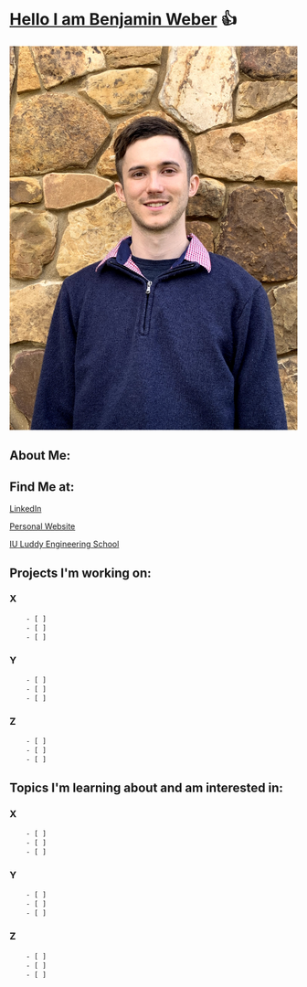 # [**Hello I am Benjamin Weber**](https://www.weberben.com)  :+1:

![Info about me](/me.jpg)



## **About Me:**



## **Find Me at:**
[LinkedIn](https://www.linkedin.com/in/weberbencs)  

[Personal Website](https://www.weberben.com)  

[IU Luddy Engineering School](https://luddy.indiana.edu/index.html)  



## **Projects I'm working on:**

### X
```
    - [ ]
    - [ ]
    - [ ]
```

### Y
```
    - [ ]
    - [ ]
    - [ ]
```

### Z
```
    - [ ]
    - [ ]
    - [ ]
```

## **Topics I'm learning about and am interested in:**

### X
```
    - [ ]
    - [ ]
    - [ ]
```

### Y
```
    - [ ]
    - [ ]
    - [ ]
```

### Z
```
    - [ ]
    - [ ]
    - [ ]
```

<!--
**kerenin95/kerenin95** is a ✨ _special_ ✨ repository because its `README.md` (this file) appears on your GitHub profile.

Here are some ideas to get you started:

- 🔭 I’m currently working on ...
- 🌱 I’m currently learning ...
- 👯 I’m looking to collaborate on ...
- 🤔 I’m looking for help with ...
- 💬 Ask me about ...
- 📫 How to reach me: ...
- 😄 Pronouns: ...
- ⚡ Fun fact: ...
-->
